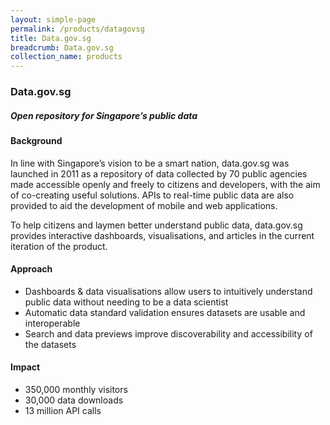 ```yaml
---
layout: simple-page
permalink: /products/datagovsg
title: Data.gov.sg
breadcrumb: Data.gov.sg
collection_name: products
---
```


### Data.gov.sg 
##### Open repository for Singapore’s public data 

#### Background 

In line with Singapore’s vision to be a smart nation, data.gov.sg was launched in 2011 as a repository of data collected by 70 public agencies made accessible openly and freely to citizens and developers, with the aim of co-creating useful solutions. APIs to real-time public data are also provided to aid the development of mobile and web applications.  

To help citizens and laymen better understand public data, data.gov.sg provides interactive dashboards, visualisations, and articles in the current iteration of the product.

#### Approach

* Dashboards & data visualisations allow users to intuitively understand public data without needing to be a data scientist
* Automatic data standard validation ensures datasets are usable and interoperable
* Search and data previews improve discoverability and accessibility of the datasets

#### Impact
* 350,000 monthly visitors
* 30,000 data downloads
* 13 million API calls


